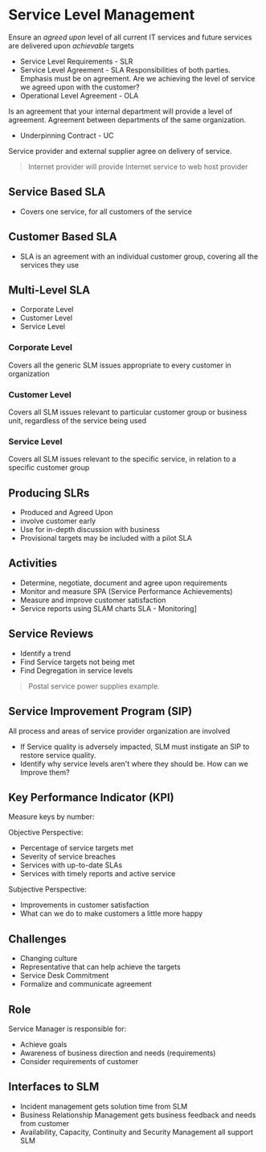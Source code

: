 # Service Level Management

Ensure an _agreed upon_ level of all current IT services and future services are delivered upon _achievable_ targets

* Service Level Requirements - SLR
* Service Level Agreement - SLA
Responsibilities of both parties. Emphasis must be on agreement. Are we achieving the level of service we agreed upon with the customer?
* Operational Level Agreement - OLA

Is an agreement that your internal department will provide a level of agreement. Agreement between departments of the same organization.

* Underpinning Contract - UC

Service provider and external supplier agree on delivery of service. 

> Internet provider will provide Internet service to web host provider

## Service Based SLA
* Covers one service, for all customers of the service

## Customer Based SLA
* SLA is an agreement with an individual customer group, covering all the services they use

## Multi-Level SLA
* Corporate Level
* Customer Level
* Service Level

### Corporate Level
Covers all the generic SLM issues appropriate to every customer in organization

### Customer Level
Covers all SLM issues relevant to particular customer group or business unit, regardless of the service being used

### Service Level
Covers all SLM issues relevant to the specific service, in relation to a specific customer group

## Producing SLRs

* Produced and Agreed Upon
* involve customer early
* Use for in-depth discussion with business
* Provisional targets may be included with a pilot SLA


## Activities

* Determine, negotiate, document and agree upon requirements
* Monitor and measure SPA (Service Performance Achievements)
* Measure and improve customer satisfaction
* Service reports using SLAM charts SLA - Monitoring]

## Service Reviews

* Identify a trend
* Find Service targets not being met
* Find Degregation in service levels

> Postal service power supplies example. 

## Service Improvement Program (SIP)

All process and areas of service provider organization are involved

* If Service quality is adversely impacted, SLM must instigate an SIP to restore service quality.
* Identify why service levels aren't where they should be. How can we Improve them?

## Key Performance Indicator (KPI)

Measure keys by number:

Objective Perspective:

* Percentage of service targets met
* Severity of service breaches
* Services with up-to-date SLAs
* Services with timely reports and active service 

Subjective Perspective:
* Improvements in customer satisfaction
* What can we do to make customers a little more happy

## Challenges

* Changing culture
* Representative that can help achieve the targets
* Service Desk Commitment
* Formalize and communicate agreement

## Role

Service Manager is responsible for:

* Achieve goals
* Awareness of business direction and needs (requirements)
* Consider requirements of customer

## Interfaces to SLM

* Incident management gets solution time from SLM
* Business Relationship Management gets business feedback and needs from customer
* Availability, Capacity, Continuity and Security Management all support SLM
